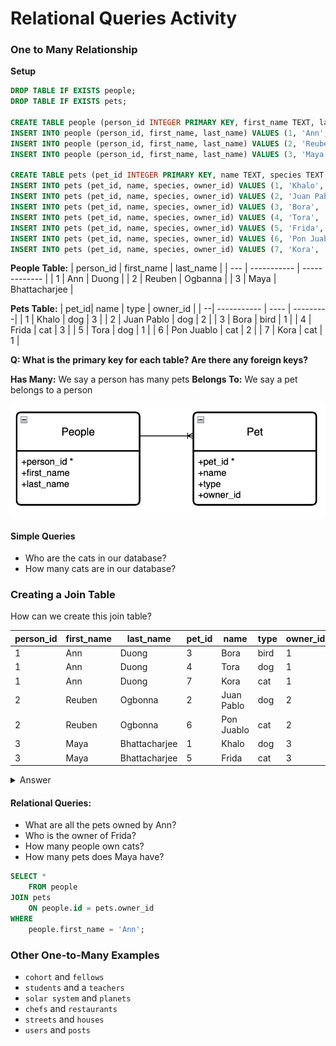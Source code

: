 # Relational Queries Activity

### One to Many Relationship

**Setup**

```sql
DROP TABLE IF EXISTS people;
DROP TABLE IF EXISTS pets;

CREATE TABLE people (person_id INTEGER PRIMARY KEY, first_name TEXT, last_name TEXT);
INSERT INTO people (person_id, first_name, last_name) VALUES (1, 'Ann', 'Duong');
INSERT INTO people (person_id, first_name, last_name) VALUES (2, 'Reuben', 'Ogbonna');
INSERT INTO people (person_id, first_name, last_name) VALUES (3, 'Maya', 'Bhattacharjee');

CREATE TABLE pets (pet_id INTEGER PRIMARY KEY, name TEXT, species TEXT, owner_id INTEGER);
INSERT INTO pets (pet_id, name, species, owner_id) VALUES (1, 'Khalo', 'dog', 3);
INSERT INTO pets (pet_id, name, species, owner_id) VALUES (2, 'Juan Pablo', 'dog', 2);
INSERT INTO pets (pet_id, name, species, owner_id) VALUES (3, 'Bora', 'bird', 1);
INSERT INTO pets (pet_id, name, species, owner_id) VALUES (4, 'Tora', 'dog', 1);
INSERT INTO pets (pet_id, name, species, owner_id) VALUES (5, 'Frida', 'cat', 3);
INSERT INTO pets (pet_id, name, species, owner_id) VALUES (6, 'Pon Juablo', 'cat', 2);
INSERT INTO pets (pet_id, name, species, owner_id) VALUES (7, 'Kora', 'cat', 1);
```

**People Table:**
| person_id  | first_name  | last_name     |
| --- | ----------- | ------------- |
| 1   | Ann         | Duong         |
| 2   | Reuben      | Ogbanna       |
| 3   | Maya        | Bhattacharjee |

**Pets Table:**
| pet_id| name        | type | owner_id |
| --| ----------- | ---- | ---------|
| 1 | Khalo       | dog  | 3        |
| 2 | Juan Pablo  | dog  | 2        |
| 3 | Bora        | bird | 1        |
| 4 | Frida       | cat  | 3        |
| 5 | Tora        | dog  | 1        |
| 6 | Pon Juablo  | cat  | 2        |
| 7 | Kora        | cat  | 1        |

**Q: What is the primary key for each table? Are there any foreign keys?**

**Has Many:** We say a person has many pets
**Belongs To:**	We say a pet belongs to a person

![](./img/people-pet-erd.png)

#### Simple Queries

- Who are the cats in our database?
- How many cats are in our database?

### Creating a Join Table

How can we create this join table?

| person_id  | first_name  | last_name     | pet_id | name        | type | owner_id |
| --| ----------- | ---- | ---------| --- | ----------- | ------------- |
| 1	 | Ann	| Duong | 	3 | 	Bora 	| bird	| 1 | 
| 1	 | Ann	| Duong | 	4 | 	Tora 	| dog	| 1 | 
| 1 | 	Ann| 	Duong | 	7 | 	Kora 	| cat	| 1 | 
| 2 | 	Reuben	| Ogbonna | 	2 | 	Juan  Pablo	| dog	| 2 | 
| 2 | 	Reuben	| Ogbonna | 	6 | 	Pon  Juablo	| cat	| 2 | 
| 3 | 	Maya	| Bhattacharjee | 	1 | 	Khalo 	| dog	| 3 | 
| 3 | 	Maya	| Bhattacharjee | 	5 | 	Frida 	| cat	| 3 | 

<details><summary>Answer</summary>

```sql
SELECT * 
FROM people 
	JOIN pets 
		ON people.person_id = pets.owner_id;
```

</details>

#### Relational Queries:

- What are all the pets owned by Ann?
- Who is the owner of Frida?
- How many people own cats?
- How many pets does Maya have?

```sql
SELECT * 
	FROM people 
JOIN pets 
	ON people.id = pets.owner_id
WHERE 
	people.first_name = 'Ann';
```


### Other One-to-Many Examples

- `cohort` and `fellows`
- `students` and a `teachers`
- `solar system` and `planets`
- `chefs` and `restaurants`
- `streets` and `houses`
- `users` and `posts`